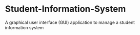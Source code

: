 # Student-Information-System
A graphical user interface (GUI) application to manage a student information system
